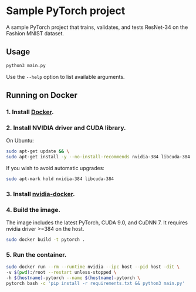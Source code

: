 # Sample PyTorch project

A sample PyTorch project that trains, validates, and tests ResNet-34 on the
Fashion MNIST dataset.

## Usage

```bash
python3 main.py
```

Use the `--help` option to list available arguments.

## Running on Docker

### 1. Install [Docker](https://www.docker.com/).

### 2. Install NVIDIA driver and CUDA library.

On Ubuntu:

```bash
sudo apt-get update && \
sudo apt-get install -y --no-install-recommends nvidia-384 libcuda-384
```

If you wish to avoid automatic upgrades:

```bash
sudo apt-mark hold nvidia-384 libcuda-384
```

### 3. Install [nvidia-docker](https://github.com/nvidia/nvidia-docker).

### 4. Build the image.

The image includes the latest PyTorch, CUDA 9.0, and CuDNN 7. It requires nvidia
driver >=384 on the host.

```bash
sudo docker build -t pytorch .
```

### 5. Run the container.

```bash
sudo docker run --rm --runtime nvidia --ipc host --pid host -dit \
-v $(pwd):/root --restart unless-stopped \
-h $(hostname)-pytorch --name $(hostname)-pytorch \
pytorch bash -c 'pip install -r requirements.txt && python3 main.py'
```
